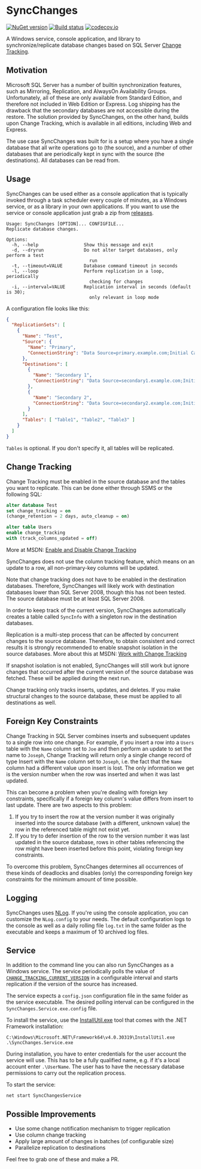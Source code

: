 SyncChanges
===========

[![NuGet version](https://badge.fury.io/nu/SyncChanges.svg)](http://badge.fury.io/nu/SyncChanges)
[![Build status](https://ci.appveyor.com/api/projects/status/pn3y41ltb8tcq4kk?svg=true)](https://ci.appveyor.com/project/mganss/syncchanges/branch/master)
[![codecov.io](https://codecov.io/github/mganss/SyncChanges/coverage.svg?branch=master)](https://codecov.io/github/mganss/SyncChanges?branch=master)

A Windows service, console application, and library to synchronize/replicate database changes based on SQL Server [Change Tracking](https://msdn.microsoft.com/en-us/library/bb933875.aspx).

Motivation
----------

Microsoft SQL Server has a number of builtin synchronization features, such as Mirroring, Replication, and AlwaysOn Availability Groups. Unfortunately, all of these are only available from Standard Edition, and therefore not included in Web Edition or Express. Log shipping has the drawback that the secondary databases are not accessible during the restore. The solution provided by SyncChanges, on the other hand, builds upon Change Tracking, which is available in all editions, including Web and Express.

The use case SyncChanges was built for is a setup where you have a single database that all write operations go to (the source), and a number of other databases that are periodically kept in sync with the source (the destinations). All databases can be read from.

Usage
-----

SyncChanges can be used either as a console application that is typically invoked through a task scheduler every couple of minutes, as a Windows service, or as a library in your own applications. If you want to use the service or console application just grab a zip from [releases](https://github.com/mganss/SyncChanges/releases).

```
Usage: SyncChanges [OPTION]... CONFIGFILE...
Replicate database changes.

Options:
  -h, --help                 Show this message and exit
  -d, --dryrun               Do not alter target databases, only perform a test
                               run
  -t, --timeout=VALUE        Database command timeout in seconds
  -l, --loop                 Perform replication in a loop, periodically
                               checking for changes
  -i, --interval=VALUE       Replication interval in seconds (default is 30);
                               only relevant in loop mode
```

A configuration file looks like this:

```json
{
  "ReplicationSets": [
    {
      "Name": "Test",
      "Source": {
        "Name": "Primary",
        "ConnectionString": "Data Source=primary.example.com;Initial Catalog=Test;Integrated Security=True;MultipleActiveResultSets=True"
      },
      "Destinations": [
        {
          "Name": "Secondary 1",
          "ConnectionString": "Data Source=secondary1.example.com;Initial Catalog=Test;Integrated Security=True;MultipleActiveResultSets=True"
        },
        {
          "Name": "Secondary 2",
          "ConnectionString": "Data Source=secondary2.example.com;Initial Catalog=Test;Integrated Security=True;MultipleActiveResultSets=True"
        }
      ],
      "Tables": [ "Table1", "Table2", "Table3" ]
    }
  ]
}
```

`Tables` is optional. If you don't specify it, all tables will be replicated.

Change Tracking
---------------

Change Tracking must be enabled in the source database and the tables you want to replicate. This can be done either through SSMS or the following SQL:

```sql
alter database Test
set change_tracking = on
(change_retention = 2 days, auto_cleanup = on)

alter table Users
enable change_tracking
with (track_columns_updated = off)
```

More at MSDN: [Enable and Disable Change Tracking](https://msdn.microsoft.com/en-us/library/bb964713.aspx)

SyncChanges does not use the column tracking feature, which means on an update to a row, all non-primary-key columns will be updated.

Note that change tracking does not have to be enabled in the destination databases. Therefore, SyncChanges will likely work with destination databases lower than SQL Server 2008, though this has not been tested. The source database must be at least SQL Server 2008.

In order to keep track of the current version, SyncChanges automatically creates a table called `SyncInfo` with a singleton row in the destination databases.

Replication is a multi-step process that can be affected by concurrent changes to the source database. Therefore, to obtain consistent and correct results it is strongly recommended to enable snapshot isolation in the source databases. More about this at MSDN: [Work with Change Tracking](https://msdn.microsoft.com/en-us/library/bb933874.aspx#Obtaining-Consistent-and-Correct-Results)

If snapshot isolation is not enabled, SyncChanges will still work but ignore changes that occurred after the current version of the source database was fetched. These will be applied during the next run.

Change tracking only tracks inserts, updates, and deletes. If you make structural changes to the source database, these must be applied to all destinations as well.

Foreign Key Constraints
-----------------------------------------------

Change Tracking in SQL Server combines inserts and subsequent updates to a single row into one change. For example, if you insert a row into a `Users` table with the `Name` column set to `Joe` and then perform an update to set the name to `Joseph`, Change Tracking will return only a single change record of type Insert with the `Name` column set to `Joseph`, i.e. the fact that the `Name` column had a different value upon insert is lost. The only information we get is the version number when the row was inserted and when it was last updated.

This can become a problem when you're dealing with foreign key constraints, specifically if a foreign key column's value differs from insert to last update. There are two aspects to this problem:

1. If you try to insert the row at the version number it was originally inserted into the source database (with a different, unknown value) the row in the referenced table might not exist yet.
2. If you try to defer insertion of the row to the version number it was last updated in the source database, rows in other tables referencing the row might have been inserted before this point, violating foreign key constraints.

To overcome this problem, SyncChanges determines all occurrences of these kinds of deadlocks and disables (only) the corresponding foreign key constraints for the minimum amount of time possible.

Logging
-------

SyncChanges uses [NLog](https://github.com/NLog/NLog). If you're using the console application, you can customize the `NLog.config` to your needs. The default configuration logs to the console as well as a daily rolling file `log.txt` in the same folder as the executable and keeps a maximum of 10 archived log files.

Service
-------

In addition to the command line you can also run SyncChanges as a Windows service. The service periodically polls the value of [`CHANGE_TRACKING_CURRENT_VERSION`](https://docs.microsoft.com/en-us/sql/relational-databases/system-functions/change-tracking-current-version-transact-sql) in a configurable interval and starts replication if the version of the source has increased.

The service expects a `config.json` configuration file in the same folder as the service executable. The desired polling interval can be configured in the `SyncChanges.Service.exe.config` file.

To install the service, use the [InstallUtil.exe](https://msdn.microsoft.com/en-us/library/50614e95%28v=vs.110%29.aspx) tool that comes with the .NET Framework installation:

```
C:\Windows\Microsoft.NET\Framework64\v4.0.30319\InstallUtil.exe .\SyncChanges.Service.exe
```

During installation, you have to enter credentials for the user account the service will use. This has to be a fully qualified name, e.g. if it's a local account enter `.\UserName`. The user has to have the necessary database permissions to carry out the replication process.

To start the service:

```
net start SyncChangesService
```

Possible Improvements
----------------------------

- Use some change notification mechanism to trigger replication
- Use column change tracking
- Apply large amount of changes in batches (of configurable size)
- Parallelize replication to destinations

Feel free to grab one of these and make a PR.
